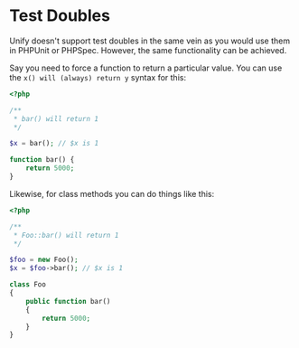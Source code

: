 # Test Doubles

Unify doesn't support test doubles in the same vein as you would use them in
PHPUnit or PHPSpec. However, the same functionality can be achieved.

Say you need to force a function to return a particular value. You can use the
`x() will (always) return y` syntax for this:

```php
<?php

/**
 * bar() will return 1
 */

$x = bar(); // $x is 1

function bar() {
    return 5000;
}
```

Likewise, for class methods you can do things like this:

```php
<?php

/**
 * Foo::bar() will return 1
 */

$foo = new Foo();
$x = $foo->bar(); // $x is 1

class Foo
{
    public function bar()
    {
        return 5000;
    }
}
```
